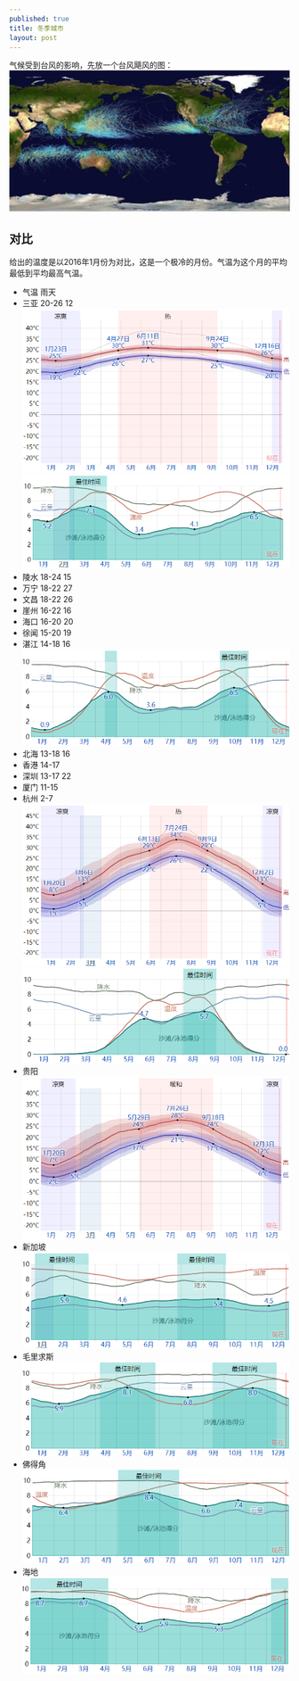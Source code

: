 ```yaml
---
published: true
title: 冬季城市
layout: post
---
```


气候受到台风的影响，先放一个台风飓风的图：
![](../../public/images/2020-12-28-08-20-49.png)

## 对比
给出的温度是以2016年1月份为对比，这是一个极冷的月份。气温为这个月的平均最低到平均最高气温。

* 气温     雨天
* 三亚  20-26       12
![](../../public/images/2020-12-28-09-49-52.png)
![](../../public/images/2020-12-27-18-21-13.png)
* 陵水  18-24	    15	
* 万宁  18-22       27
* 文昌  18-22       26
* 崖州  16-22       16
* 海口  16-20       20
* 徐闻  15-20       19
* 湛江  14-18       16
![](../../public/images/2020-12-27-18-58-15.png)
* 北海  13-18       16
* 香港  14-17
* 深圳  13-17       22
* 厦门  11-15
* 杭州  2-7
![](../../public/images/2020-12-28-09-51-42.png)
![](../../public/images/2020-12-27-18-48-08.png)
* 贵阳
![](../../public/images/2020-12-28-09-55-51.png)    
* 新加坡
![](../../public/images/2020-12-27-19-01-13.png)
* 毛里求斯
![](../../public/images/2020-12-27-19-07-17.png)
* 佛得角
![](../../public/images/2020-12-27-19-43-49.png)
* 海地
![](../../public/images/2020-12-27-20-08-02.png)
